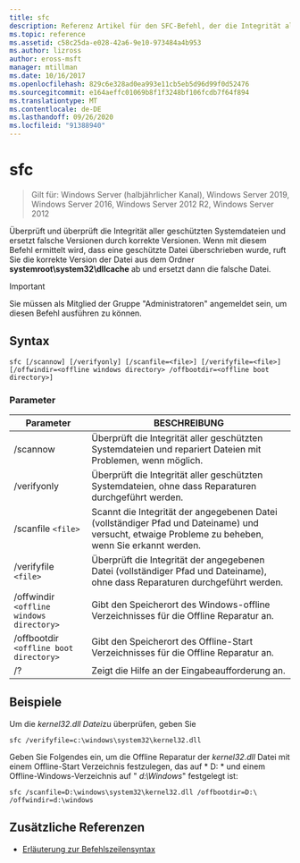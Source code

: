```yaml
---
title: sfc
description: Referenz Artikel für den SFC-Befehl, der die Integrität aller geschützten Systemdateien scannt und überprüft und falsche Versionen durch korrekte Versionen ersetzt.
ms.topic: reference
ms.assetid: c58c25da-e028-42a6-9e10-973484a4b953
ms.author: lizross
author: eross-msft
manager: mtillman
ms.date: 10/16/2017
ms.openlocfilehash: 829c6e328ad0ea993e11cb5eb5d96d99f0d52476
ms.sourcegitcommit: e164aeffc01069b8f1f3248bf106fcdb7f64f894
ms.translationtype: MT
ms.contentlocale: de-DE
ms.lasthandoff: 09/26/2020
ms.locfileid: "91388940"
---
```

# <a name="sfc"></a>sfc

> Gilt für: Windows Server (halbjährlicher Kanal), Windows Server 2019, Windows Server 2016, Windows Server 2012 R2, Windows Server 2012

Überprüft und überprüft die Integrität aller geschützten Systemdateien und ersetzt falsche Versionen durch korrekte Versionen. Wenn mit diesem Befehl ermittelt wird, dass eine geschützte Datei überschrieben wurde, ruft Sie die korrekte Version der Datei aus dem Ordner **systemroot\system32\dllcache** ab und ersetzt dann die falsche Datei.

> [!IMPORTANT]
> Sie müssen als Mitglied der Gruppe "Administratoren" angemeldet sein, um diesen Befehl ausführen zu können.

## <a name="syntax"></a>Syntax

```
sfc [/scannow] [/verifyonly] [/scanfile=<file>] [/verifyfile=<file>] [/offwindir=<offline windows directory> /offbootdir=<offline boot directory>]
```

### <a name="parameters"></a>Parameter

| Parameter | BESCHREIBUNG |
|--|--|
| /scannow | Überprüft die Integrität aller geschützten Systemdateien und repariert Dateien mit Problemen, wenn möglich. |
| /verifyonly | Überprüft die Integrität aller geschützten Systemdateien, ohne dass Reparaturen durchgeführt werden. |
| /scanfile `<file>` | Scannt die Integrität der angegebenen Datei (vollständiger Pfad und Dateiname) und versucht, etwaige Probleme zu beheben, wenn Sie erkannt werden. |
| /verifyfile `<file>` | Überprüft die Integrität der angegebenen Datei (vollständiger Pfad und Dateiname), ohne dass Reparaturen durchgeführt werden. |
| /offwindir `<offline windows directory>` | Gibt den Speicherort des Windows-offline Verzeichnisses für die Offline Reparatur an. |
| /offbootdir `<offline boot directory>` | Gibt den Speicherort des Offline-Start Verzeichnisses für die Offline Reparatur an. |
| /? | Zeigt die Hilfe an der Eingabeaufforderung an. |

## <a name="examples"></a>Beispiele

Um die *kernel32.dll Datei*zu überprüfen, geben Sie

```
sfc /verifyfile=c:\windows\system32\kernel32.dll
```

Geben Sie Folgendes ein, um die Offline Reparatur der *kernel32.dll* Datei mit einem Offline-Start Verzeichnis festzulegen, das auf * D: \* und einem Offline-Windows-Verzeichnis auf " *d:\Windows*" festgelegt ist:

```
sfc /scanfile=D:\windows\system32\kernel32.dll /offbootdir=D:\ /offwindir=d:\windows
```

## <a name="additional-references"></a>Zusätzliche Referenzen

- [Erläuterung zur Befehlszeilensyntax](command-line-syntax-key.md)
